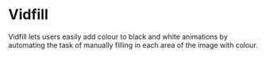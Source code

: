 # Vidfill
Vidfill lets users easily add colour to black and white animations by automating the task of manually filling in each area of the image with colour. 
